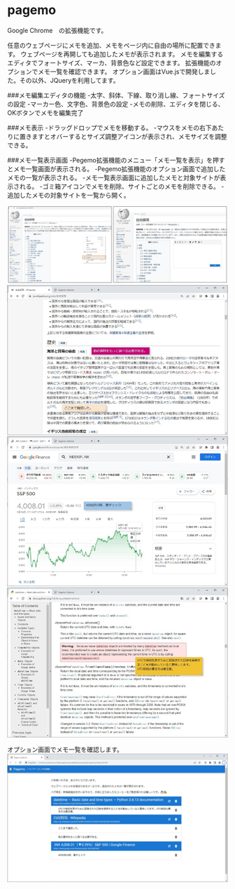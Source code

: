 # pagemo
Google Chrome　の拡張機能です。

任意のウェブページにメモを追加、メモをページ内に自由の場所に配置できます。 
ウェブページを再開しても追加したメモが表示されます。
メモを編集するエディタでフォートサイズ、マーカ、背景色など設定できます。
拡張機能のオプションでメモ一覧を確認できます。
オプション画面はVue.jsで開発しました。その以外、JQueryを利用してます。

###メモ編集エディタの機能
-太字、斜体、下線、取り消し線、フォートサイズの設定
-マーカー色、文字色、背景色の設定
-メモの削除、エディタを閉じる、OKボタンでメモを編集完了

###メモ表示
-ドラッグドロップでメモを移動する。
-マウスをメモの右下あたりに置きますとオバーするとサイズ調整アイコンが表示され、メモサイズを調整できる。

###メモ一覧表示画面
-Pegemo拡張機能のメニュー「メモ一覧を表示」を押すとメモ一覧画面が表示される。
-Pegemo拡張機能のオプション画面で追加したメモの一覧が表示される。
-メモ一覧表示画面に追加したメモと対象サイトが表示される。
-ゴミ箱アイコンでメモを削除、サイトごとのメモを削除できる。
-追加したメモの対象サイトを一覧から開く。


![](manual/1.jpg)
![](manual/3.jpg)
![](manual/4.jpg)
![](manual/5.jpg)

オプション画面でメモ一覧を確認します。
![](manual/2.jpg)
